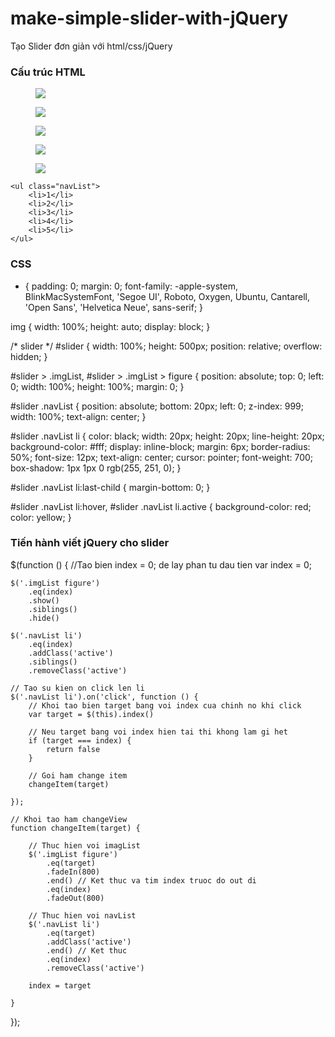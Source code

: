 # make-simple-slider-with-jQuery
Tạo Slider đơn giản với html/css/jQuery

### Cấu trúc HTML

<section id="slider">
    <div class="imgList">
        <figure>
            <img src="images/1.jpg">
        </figure>
        <figure>
            <img src="images/2.jpg">
        </figure>
        <figure>
            <img src="images/3.jpg">
        </figure>
        <figure>
            <img src="images/4.jpg">
        </figure>
        <figure>
            <img src="images/5.jpg">
        </figure>
    </div>

    <ul class="navList">
        <li>1</li>
        <li>2</li>
        <li>3</li>
        <li>4</li>
        <li>5</li>
    </ul>
</section>

### CSS

* {
    padding: 0;
    margin: 0;
    font-family: -apple-system, BlinkMacSystemFont, 'Segoe UI', Roboto, Oxygen, Ubuntu, Cantarell, 'Open Sans', 'Helvetica Neue', sans-serif;
}

img {
    width: 100%;
    height: auto;
    display: block;
}

/* slider */
#slider {
    width: 100%;
    height: 500px;
    position: relative;
    overflow: hidden;
}

#slider > .imgList,
#slider > .imgList > figure {
    position: absolute;
    top: 0;
    left: 0;
    width: 100%;
    height: 100%;
    margin: 0;
}

#slider .navList {
    position: absolute;
    bottom: 20px;
    left: 0;
    z-index: 999;
    width: 100%;
    text-align: center;
}

#slider .navList li {
    color: black;
    width: 20px;
    height: 20px;
    line-height: 20px;
    background-color: #fff;
    display: inline-block;
    margin: 6px;
    border-radius: 50%;
    font-size: 12px;
    text-align: center;
    cursor: pointer;
    font-weight: 700;
    box-shadow: 1px 1px 0 rgb(255, 251, 0);
}

#slider .navList li:last-child {
    margin-bottom: 0;
}

#slider .navList li:hover,
#slider .navList li.active {
    background-color: red;
    color: yellow;
}


### Tiến hành viết jQuery cho slider
$(function () {
    //Tao bien index = 0; de lay phan tu dau tien
    var index = 0;

    $('.imgList figure')
        .eq(index)
        .show()
        .siblings()
        .hide()

    $('.navList li')
        .eq(index)
        .addClass('active')
        .siblings()
        .removeClass('active')

    // Tao su kien on click len li
    $('.navList li').on('click', function () {
        // Khoi tao bien target bang voi index cua chinh no khi click
        var target = $(this).index()

        // Neu target bang voi index hien tai thi khong lam gi het
        if (target === index) {
            return false
        }

        // Goi ham change item
        changeItem(target)

    });

    // Khoi tao ham changeView 
    function changeItem(target) {

        // Thuc hien voi imagList
        $('.imgList figure')
            .eq(target)
            .fadeIn(800)
            .end() // Ket thuc va tim index truoc do out di
            .eq(index)
            .fadeOut(800)

        // Thuc hien voi navList
        $('.navList li')
            .eq(target)
            .addClass('active')
            .end() // Ket thuc
            .eq(index)
            .removeClass('active')

        index = target

    }

});
